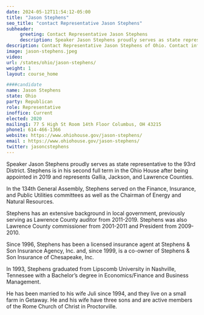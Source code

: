 ```yaml
---
date: 2024-05-12T11:54:12-05:00
title: "Jason Stephens"
seo_title: "contact Representative Jason Stephens"
subheader:
     greeting: Contact Representative Jason Stephens
     description: Speaker Jason Stephens proudly serves as state representative to the 93rd District. Stephens is in his second full term in the Ohio House after being appointed in 2019 and represents Gallia, Jackson, and Lawrence Counties.
description: Contact Representative Jason Stephens of Ohio. Contact information for Jason Stephens includes email address, phone number, and mailing address.
image: jason-stephens.jpeg
video:
url: /states/ohio/jason-stephens/
weight: 1
layout: course_home

####candidate
name: Jason Stephens
state: Ohio
party: Republican
role: Representative
inoffice: Current
elected: 2020
mailing1: 77 S High St Room 14th Floor Columbus, OH 43215
phone1: 614-466-1366
website: https://www.ohiohouse.gov/jason-stephens/
email : https://www.ohiohouse.gov/jason-stephens/
twitter: jasoncstephens
---
```

Speaker Jason Stephens proudly serves as state representative to the 93rd District. Stephens is in his second full term in the Ohio House after being appointed in 2019 and represents Gallia, Jackson, and Lawrence Counties.

In the 134th General Assembly, Stephens served on the Finance, Insurance, and Public Utilities committees as well as the Chairman of Energy and Natural Resources.

Stephens has an extensive background in local government, previously serving as Lawrence County auditor from 2011-2019. Stephens was also Lawrence County commissioner from 2001-2011 and President from 2009-2010.

Since 1996, Stephens has been a licensed insurance agent at Stephens & Son Insurance Agency, Inc. and, since 1999, is a co-owner of Stephens & Son Insurance of Chesapeake, Inc.

In 1993, Stephens graduated from Lipscomb University in Nashville, Tennessee with a Bachelor’s degree in Economics/Finance and Business Management.

He has been married to his wife Juli since 1994, and they live on a small farm in Getaway. He and his wife have three sons and are active members of the Rome Church of Christ in Proctorville.
